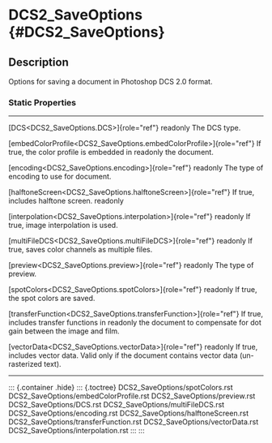 DCS2\_SaveOptions {#DCS2_SaveOptions}
=================

Description
-----------

Options for saving a document in Photoshop DCS 2.0 format.

### Static Properties

  ------------------------------------------------------------------------ ------------------------------------------
  [DCS\<DCS2\_SaveOptions.DCS\>]{role="ref"} readonly                      The DCS type.

  [embedColorProfile\<DCS2\_SaveOptions.embedColorProfile\>]{role="ref"}   If true, the color profile is embedded in
  readonly                                                                 the document.

  [encoding\<DCS2\_SaveOptions.encoding\>]{role="ref"} readonly            The type of encoding to use for document.

  [halftoneScreen\<DCS2\_SaveOptions.halftoneScreen\>]{role="ref"}         If true, includes halftone screen.
  readonly                                                                 

  [interpolation\<DCS2\_SaveOptions.interpolation\>]{role="ref"} readonly  If true, image interpolation is used.

  [multiFileDCS\<DCS2\_SaveOptions.multiFileDCS\>]{role="ref"} readonly    If true, saves color channels as multiple
                                                                           files.

  [preview\<DCS2\_SaveOptions.preview\>]{role="ref"} readonly              The type of preview.

  [spotColors\<DCS2\_SaveOptions.spotColors\>]{role="ref"} readonly        If true, the spot colors are saved.

  [transferFunction\<DCS2\_SaveOptions.transferFunction\>]{role="ref"}     If true, includes transfer functions in
  readonly                                                                 the document to compensate for dot gain
                                                                           between the image and film.

  [vectorData\<DCS2\_SaveOptions.vectorData\>]{role="ref"} readonly        If true, includes vector data. Valid only
                                                                           if the document contains vector data
                                                                           (un-rasterized text).
  ------------------------------------------------------------------------ ------------------------------------------

::: {.container .hide}
::: {.toctree}
DCS2\_SaveOptions/spotColors.rst DCS2\_SaveOptions/embedColorProfile.rst
DCS2\_SaveOptions/preview.rst DCS2\_SaveOptions/DCS.rst
DCS2\_SaveOptions/multiFileDCS.rst DCS2\_SaveOptions/encoding.rst
DCS2\_SaveOptions/halftoneScreen.rst
DCS2\_SaveOptions/transferFunction.rst DCS2\_SaveOptions/vectorData.rst
DCS2\_SaveOptions/interpolation.rst
:::
:::
